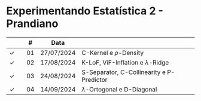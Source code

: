 # Experimentando Estatística 2 - Prandiano



|  |  | # | Data |  |
|:---:|:---:|:---:|:---:|:---|
| &check; |  | 01 | 27/07/2024 | C-Kernel e $\rho$-Density |
| &check; |  | 02 | 17/08/2024 | K-LoF, ViF-Inflation e $\lambda$-Ridge |
| &check; |  | 03 | 24/08/2024 | S-Separator, C-Collinearity e P-Predictor |
| &check; |  | 04 | 14/09/2024 | $\lambda$-Ortogonal e D-Diagonal |